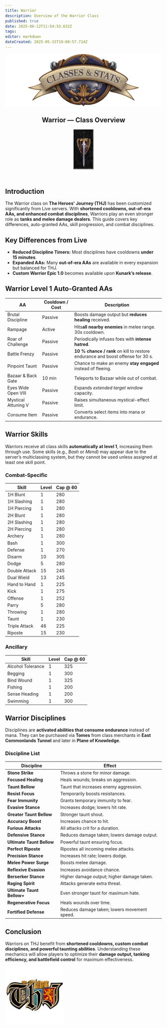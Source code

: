 ```yaml
---
title: Warrior
description: Overview of the Warrior Class
published: true
date: 2025-06-12T11:54:53.632Z
tags: 
editor: markdown
dateCreated: 2025-05-15T19:00:57.714Z
---
```


<article class="class-wrapper">
<header class="hero-card"><img src="/classes-and-abilities/statsandclasses.webp" alt="Classes & Stats Banner" class="hero-banner"><div class="title-card"><h1 class="hero-title"><span>Warrior — Class Overview</span></h1><img src="/classes-and-abilities/warrior.gif" alt="Warrior Flair" class="class-gif"></div></header>
<section class="intro"><h2>Introduction</h2><p>The Warrior class on <strong>The Heroes' Journey (THJ)</strong> has been customized significantly from Live servers. With <strong>shortened cooldowns, out-of-era AAs, and enhanced combat disciplines</strong>, Warriors play an even stronger role as <strong>tanks and melee damage dealers</strong>. This guide covers key differences, auto-granted AAs, skill progression, and combat disciplines.</p></section>
<section class="differences"><h2>Key Differences from Live</h2><ul><li><strong>Reduced Discipline Timers:</strong> Most disciplines have cooldowns <strong>under 15&nbsp;minutes</strong>.</li><li><strong>Expanded AAs:</strong> Many <strong>out-of-era AAs</strong> are available in every expansion but balanced for THJ.</li><li><strong>Custom Warrior Epic&nbsp;1.0</strong> becomes available upon <strong>Kunark’s release</strong>.</li></ul></section>
<section class="abilities"><h2>Warrior Level 1 Auto-Granted AAs</h2><table class="aa-table"><thead><tr><th>AA</th><th>Cooldown / Cost</th><th>Description</th></tr></thead><tbody><tr><td>Brutal Discipline</td><td>Passive</td><td>Boosts damage output but <strong>reduces healing</strong> received.</td></tr><tr><td>Rampage</td><td>Active</td><td>Hits<strong>all nearby enemies</strong> in melee range. 30s cooldown.</td></tr><tr><td>Roar of Challenge</td><td>Passive</td><td>Periodically infuses foes with <strong>intense hatred</strong>.</td></tr><tr><td>Battle Frenzy</td><td>Passive</td><td><strong>10&nbsp;% chance / rank</strong> on kill to restore endurance and boost offense for 30&nbsp;s.</td></tr><tr><td>Pinpoint Taunt</td><td>Passive</td><td>Chance to make an enemy <strong>stay engaged</strong> instead of fleeing.</td></tr><tr><td>Bazaar &amp; Back Gate</td><td>10&nbsp;min</td><td>Teleports to Bazaar while out of combat.</td></tr><tr><td>Eyes Wide Open&nbsp;VIII</td><td>Passive</td><td>Expands <em>extended target</em> window capacity.</td></tr><tr><td>Mystical Attuning&nbsp;V</td><td>Passive</td><td>Raises simultaneous mystical-effect limit.</td></tr><tr><td>Consume Item</td><td>Passive</td><td>Converts select items into mana or endurance.</td></tr></tbody></table></section>
<section class="skills"><h2>Warrior Skills</h2><p>Warriors receive all class skills <strong>automatically at level&nbsp;1</strong>, increasing them through use. Some skills (e.g., <em>Bash</em> or <em>Mend</em>) may appear due to the server’s multiclassing system, but they cannot be used unless assigned at least one skill point.</p><h3>Combat-Specific</h3><table class="skill-table"><thead><tr><th>Skill</th><th>Level</th><th>Cap @ 60</th></tr></thead><tbody><tr><td>1H Blunt</td><td>1</td><td>280</td></tr><tr><td>1H Slashing</td><td>1</td><td>280</td></tr><tr><td>1H Piercing</td><td>1</td><td>280</td></tr><tr><td>2H Blunt</td><td>1</td><td>280</td></tr><tr><td>2H Slashing</td><td>1</td><td>280</td></tr><tr><td>2H Piercing</td><td>1</td><td>280</td></tr><tr><td>Archery</td><td>1</td><td>280</td></tr><tr><td>Bash</td><td>1</td><td>300</td></tr><tr><td>Defense</td><td>1</td><td>270</td></tr><tr><td>Disarm</td><td>10</td><td>305</td></tr><tr><td>Dodge</td><td>5</td><td>280</td></tr><tr><td>Double Attack</td><td>15</td><td>245</td></tr><tr><td>Dual Wield</td><td>13</td><td>245</td></tr><tr><td>Hand to Hand</td><td>1</td><td>225</td></tr><tr><td>Kick</td><td>1</td><td>275</td></tr><tr><td>Offense</td><td>1</td><td>252</td></tr><tr><td>Parry</td><td>5</td><td>280</td></tr><tr><td>Throwing</td><td>1</td><td>280</td></tr><tr><td>Taunt</td><td>1</td><td>230</td></tr><tr><td>Triple Attack</td><td>46</td><td>225</td></tr><tr><td>Riposte</td><td>15</td><td>230</td></tr></tbody></table><h3>Ancillary</h3><table class="skill-table"><thead><tr><th>Skill</th><th>Level</th><th>Cap @ 60</th></tr></thead><tbody><tr><td>Alcohol Tolerance</td><td>1</td><td>325</td></tr><tr><td>Begging</td><td>1</td><td>300</td></tr><tr><td>Bind Wound</td><td>1</td><td>325</td></tr><tr><td>Fishing</td><td>1</td><td>200</td></tr><tr><td>Sense Heading</td><td>1</td><td>200</td></tr><tr><td>Swimming</td><td>1</td><td>300</td></tr></tbody></table></section>
<section class="disciplines"><h2>Warrior Disciplines</h2><p>Disciplines are <strong>activated abilities that consume endurance</strong> instead of mana. They can be purchased via <strong>Tomes</strong> from class merchants in <strong>East Commonlands Tunnel</strong> and later in <strong>Plane of Knowledge</strong>.</p><h3>Discipline List</h3><table class="skill-table"><thead><tr><th>Discipline</th><th>Effect</th></tr></thead><tbody><tr><td><strong>Stone Strike</strong></td><td>Throws a stone for minor damage.</td></tr><tr><td><strong>Focused Healing</strong></td><td>Heals wounds; breaks on aggression.</td></tr><tr><td><strong>Taunt Bellow</strong></td><td>Taunt that increases enemy aggression.</td></tr><tr><td><strong>Resist Focus</strong></td><td>Temporarily boosts resistances.</td></tr><tr><td><strong>Fear Immunity</strong></td><td>Grants temporary immunity to fear.</td></tr><tr><td><strong>Evasive Stance</strong></td><td>Increases dodge; lowers hit rate.</td></tr><tr><td><strong>Greater Taunt Bellow</strong></td><td>Stronger taunt shout.</td></tr><tr><td><strong>Accuracy Boost</strong></td><td>Increases chance to hit.</td></tr><tr><td><strong>Furious Attacks</strong></td><td>All attacks crit for a duration.</td></tr><tr><td><strong>Defensive Stance</strong></td><td>Reduces damage taken; lowers damage output.</td></tr><tr><td><strong>Ultimate Taunt Bellow</strong></td><td>Powerful taunt ensuring focus.</td></tr><tr><td><strong>Perfect Riposte</strong></td><td>Ripostes all incoming melee attacks.</td></tr><tr><td><strong>Precision Stance</strong></td><td>Increases hit rate; lowers dodge.</td></tr><tr><td><strong>Melee Power Surge</strong></td><td>Boosts melee damage.</td></tr><tr><td><strong>Reflexive Evasion</strong></td><td>Increases avoidance chance.</td></tr><tr><td><strong>Berserker Stance</strong></td><td>Higher damage output; higher damage taken.</td></tr><tr><td><strong>Raging Spirit</strong></td><td>Attacks generate extra threat.</td></tr><tr><td><strong>Ultimate Taunt Bellow+</strong></td><td>Even stronger taunt for maximum hate.</td></tr><tr><td><strong>Regenerative Focus</strong></td><td>Heals wounds over time.</td></tr><tr><td><strong>Fortified Defense</strong></td><td>Reduces damage taken; lowers movement speed.</td></tr></tbody></table></section>
<section class="conclusion"><h2>Conclusion</h2><p>Warriors on THJ benefit from <strong>shortened cooldowns, custom combat disciplines, and powerful taunting abilities</strong>. Understanding these mechanics will allow players to optimize their <strong>damage output, tanking efficiency, and battlefield control</strong> for maximum effectiveness.</p></section>
<img src="/pagebreak2.webp" alt="Page Break" class="page-break">
</article>
